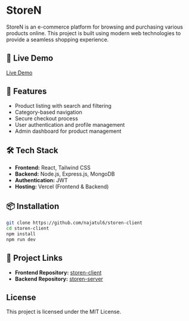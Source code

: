 # StoreN

StoreN is an e-commerce platform for browsing and purchasing various products online. This project is built using modern web technologies to provide a seamless shopping experience.

## 🚀 Live Demo
[Live Demo](https://storen-client.vercel.app/)


##  📌 Features
- Product listing with search and filtering
- Category-based navigation
- Secure checkout process
- User authentication and profile management
- Admin dashboard for product management

## 🛠 Tech Stack
- **Frontend:** React, Tailwind CSS
- **Backend:** Node.js, Express.js, MongoDB
- **Authentication:** JWT
- **Hosting:** Vercel (Frontend & Backend)



## 📦 Installation
```bash
git clone https://github.com/najatul6/storen-client
cd storen-client
npm install
npm run dev
```

## 📂 Project Links
- **Frontend Repository:** [storen-client](https://github.com/najatul6/storen-client)
- **Backend Repository:** [storen-server](https://github.com/najatul6/storen-server)


## License
This project is licensed under the MIT License.

```


